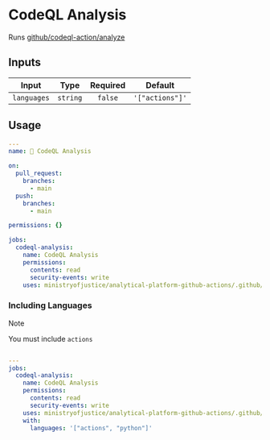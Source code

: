 # CodeQL Analysis

Runs [github/codeql-action/analyze](https://github.com/github/codeql-action/tree/main/analyze)

## Inputs

|    Input    |   Type   | Required |     Default     |
| :---------: | :------: | :------: | :-------------: |
| `languages` | `string` | `false`  | `'["actions"]'` |

## Usage

```yaml
---
name: 🔬 CodeQL Analysis

on:
  pull_request:
    branches:
      - main
  push:
    branches:
      - main

permissions: {}

jobs:
  codeql-analysis:
    name: CodeQL Analysis
    permissions:
      contents: read
      security-events: write
    uses: ministryofjustice/analytical-platform-github-actions/.github/workflows/reusable-codeql-analysis.yml@main
```

### Including Languages

> [!NOTE]
> You must include `actions`

```yaml

---
jobs:
  codeql-analysis:
    name: CodeQL Analysis
    permissions:
      contents: read
      security-events: write
    uses: ministryofjustice/analytical-platform-github-actions/.github/workflows/reusable-codeql-analysis.yml@main
    with:
      languages: '["actions", "python"]'
```
